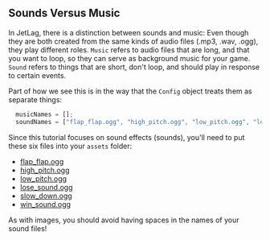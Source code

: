 ## Sounds Versus Music

In JetLag, there is a distinction between sounds and music: Even though they are
both created from the same kinds of audio files (.mp3, .wav, .ogg), they play
different roles.  `Music` refers to audio files that are long, and that you want
to loop, so they can serve as background music for your game.  `Sound` refers to
things that are short, don't loop, and should play in response to certain
events.

Part of how we see this is in the way that the `Config` object treats them as
separate things:

```typescript
  musicNames = [];
  soundNames = ["flap_flap.ogg", "high_pitch.ogg", "low_pitch.ogg", "lose_sound.ogg", "slow_down.ogg", "win_sound.ogg"];
```

Since this tutorial focuses on sound effects (sounds), you'll need to put these six files into your `assets` folder:

- [flap_flap.ogg](audio/flap_flap.ogg)
- [high_pitch.ogg](audio/high_pitch.ogg)
- [low_pitch.ogg](audio/low_pitch.ogg)
- [lose_sound.ogg](audio/lose_sound.ogg)
- [slow_down.ogg](audio/slow_down.ogg)
- [win_sound.ogg](audio/win_sound.ogg)

As with images, you should avoid having spaces in the names of your sound files!
